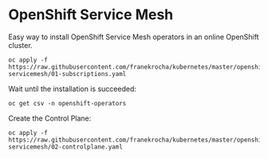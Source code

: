 # OpenShift Service Mesh

Easy way to install OpenShift Service Mesh operators in an online OpenShift cluster.

```
oc apply -f https://raw.githubusercontent.com/franekrocha/kubernetes/master/openshift-servicemesh/01-subscriptions.yaml
```

Wait until the installation is succeeded:

```
oc get csv -n openshift-operators
```

Create the Control Plane:

```
oc apply -f https://raw.githubusercontent.com/franekrocha/kubernetes/master/openshift-servicemesh/02-controlplane.yaml
```
